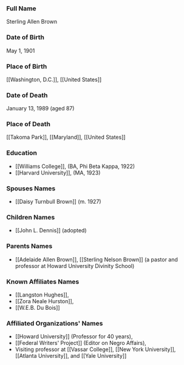 ### Full Name

Sterling Allen Brown

### Date of Birth

May 1, 1901

### Place of Birth

[[Washington, D.C.]], [[United States]]

### Date of Death

January 13, 1989 (aged 87)

### Place of Death

[[Takoma Park]], [[Maryland]], [[United States]]

### Education

- [[Williams College]], (BA, Phi Beta Kappa, 1922)
- [[Harvard University]], (MA, 1923)

### Spouses Names

- [[Daisy Turnbull Brown]] (m. 1927)

### Children Names

- [[John L. Dennis]] (adopted)

### Parents Names

- [[Adelaide Allen Brown]], [[Sterling Nelson Brown]] (a pastor and professor at Howard University Divinity School)

### Known Affiliates Names

- [[Langston Hughes]],
- [[Zora Neale Hurston]],
- [[W.E.B. Du Bois]]

### Affiliated Organizations' Names

- [[Howard University]] (Professor for 40 years),
- [[Federal Writers' Project]] (Editor on Negro Affairs),
- Visiting professor at [[Vassar College]], [[New York University]], [[Atlanta University]], and [[Yale University]]